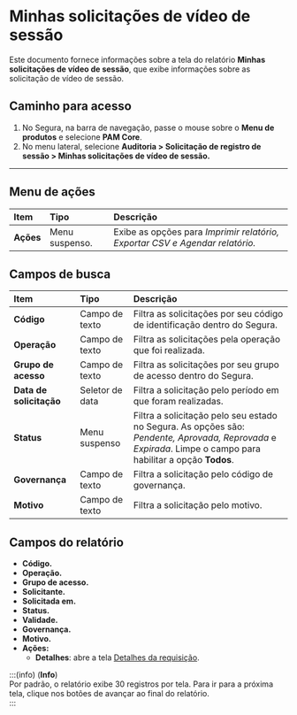 # Minhas solicitações de vídeo de sessão

Este documento fornece informações sobre a tela do relatório **Minhas solicitações de vídeo de sessão**, que exibe informações sobre as solicitação de vídeo de sessão.

## Caminho para acesso

1. No Segura, na barra de navegação, passe o mouse sobre o **Menu de produtos** e selecione **PAM Core**.  
2. No menu lateral, selecione **Auditoria > Solicitação de registro de sessão > Minhas solicitações de vídeo de sessão.**

---
## Menu de ações

| **Item** | **Tipo** | **Descrição** |
| :---- | :---- | :---- |
| **Ações** | Menu suspenso. | Exibe as opções para *Imprimir relatório, Exportar CSV e Agendar relatório.* |

## Campos de busca

| **Item** | **Tipo** | **Descrição** |
| :---- | :---- | :---- |
| **Código** | Campo de texto | Filtra as solicitações por seu código de identificação dentro do Segura. |
| **Operação** | Campo de texto | Filtra as solicitações pela operação que foi realizada. |
| **Grupo de acesso** | Campo de texto | Filtra as solicitações por seu grupo de acesso dentro do Segura. |
| **Data de solicitação** | Seletor de data | Filtra a solicitação pelo período em que foram realizadas. |
| **Status** | Menu suspenso | Filtra a solicitação pelo seu estado no Segura. As opções são: *Pendente, Aprovada, Reprovada* e *Expirada*. Limpe o campo para habilitar a opção **Todos**. |
| **Governança** | Campo de texto | Filtra a solicitação pelo código de governança. |
| **Motivo** | Campo de texto | Filtra a solicitação pelo motivo. |

## Campos do relatório

* **Código.**  
* **Operação.**  
* **Grupo de acesso.**  
* **Solicitante.**  
* **Solicitada em.**  
* **Status.**  
* **Validade.**  
* **Governança.**  
* **Motivo.**  
* **Ações:**  
  * **Detalhes**: abre a tela [Detalhes da requisição](/v4/docs/pt/pam-session-request-details-for-session-video).

:::(info) (**Info**)  
Por padrão, o relatório exibe 30 registros por tela. Para ir para a próxima tela, clique nos botões de avançar ao final do relatório.  
:::